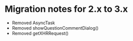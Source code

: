 # Migration notes for 2.x to 3.x

- Removed AsyncTask
- Removed showQuestionCommentDialog()
- Removed getXHRRequest()

